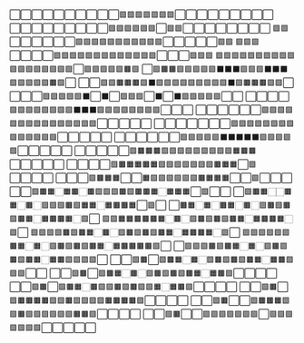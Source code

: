 ⬜⬜⬜⬜⬜⬜⬜⬜⬜⬜🟩🟩🟩🟩🟩🟩🟩⬜⬜⬜⬜⬜⬜⬜⬜⬜
⬜⬜⬜⬜⬜⬜⬜⬜⬜🟩🟩🟩🟩🟩🟩⬜🟩🟩⬜⬜⬜⬜⬜⬜⬜⬜
🟩🟩⬜⬜⬜⬜⬜⬜🟩🟩🟩🟩🟩🟩🟩🟩🟩🟩🟩⬜⬜⬜⬜⬜🟩🟩
🟩🟩🟩⬜⬜⬜⬜🟩🟩🟩🟩🟩🟩🟩🟩🟩🟩🟩🟩🟩⬜⬜⬜🟩🟩🟩
🟩🟩🟩🟩🟩🟩🟩🟩🟩🟩🟩🟩🟩🟩🟩🟩🟩🟩⬜🟩🟩🟩🟩🟩🟫🟩
⬜🟩🟫🟫🟩🟩🟩🟩🟩⬛⬛⬛🟩🟩🟩⬛⬛⬛🟩🟩🟩🟩🟩🟫🟩⬜
⬜⬜🟩🟩🟫🟫🟫🟩⬛🟩🟩🟩🟩🟩🟩🟩🟩🟩⬛🟩🟫🟫🟫🟩🟩⬜
⬜⬜⬜🟩🟩🟩🟩🟩⬛⬜⬛⬜🟩🟩🟩⬜⬛⬜⬛🟩🟩🟩🟩🟩⬜⬜
⬜⬜⬜⬜🟩🟩🟩🟩🟩🟩🟩🟩⬛⬛⬛🟩🟩🟩🟩🟩🟩🟩🟩⬜⬜⬜
⬜⬜⬜⬜⬜⬜🟩🟩🟩🟩🟩🟩🟩🟩🟩🟩🟩🟩🟩🟩🟩⬜⬜⬜⬜⬜
⬜⬜⬜⬜⬜⬜⬜🟩🟩🟩🟩🟩🟩🟩🟩🟩🟩🟩🟩🟩🟩⬜⬜⬜⬜⬜
⬜⬜⬜⬜⬜⬜🟩🟩🟩🟩🟩⬛⬛⬛⬛⬛🟩🟩🟩🟩🟩⬜⬜⬜⬜⬜
⬜⬜⬜⬜⬜🟩🟫🟫🟫🟩🟩🟩🟩🟩🟩🟩🟩🟩🟧🟫🟫⬜⬜⬜⬜⬜
⬜⬜⬜⬜🟩🟫🟧🟧🟫🟧🟩🟩🟩🟩🟩🟩🟩🟫🟧🟧⬜🟩⬜⬜⬜⬜
⬜⬜⬜🟩🟫🟧🟧⬜⬜🟧🟩🟩🟩🟩🟩🟩🟫🟧🟧🟧⬜⬜🟩⬜⬜⬜
⬜⬜🟩🟫🟧🏻🟧🟫🏻🟫🟩🟩🟩🟫🟩🟫🟫🟧🏻🟧🟧🟧⬜🟩⬜⬜
⬜🟩🟫🟧🏻🏻🟫🟧🏻🟫🏻🟩🟩🟩🟫🟩🟧🟧🏻🟧🟫🟫🟧⬜🟩⬜
⬜🟫🟧🏻🟧🏻🟫🟧🏻🟫🏻🟩🟫🟩🟫🟩🟫🟧🏻🟧🟫🟫🟧🏻🟩⬜
🟩🟩🟧🟧🟫🟫🟫🟧🏻🟫🏻🟩🟫🟩🟫🟩🟫🟧🏻🟧🟫🟫🟧🏻🟩⬜
🟩🟩🟩🟩🟫🟩🟫🟧🏻🟫🏻🟩🟫🟩🟫🟩🟫🟧🏻🟧🟫🟫🟧🏻🟩⬜
🟩🟩🟩🟩🟩🟩🟫🟧🏻🟧🏻🟩🟫🟩🟫🟩🟫🟧🏻🟧🟫🟫🟫🟫🟩⬜
⬜🟩🟩🟩🟫🟩🟫🟧🏻🟧🏻🟩🟫🟩🟫🟩🟫🟧🏻🟧🟫🟩🟩🟩🟩⬜
⬜⬜🟩🟫⬜🟩🟫🟧🏻🟧🏻🟩🟫🟩🟫🟩🟫🟧🏻🟧🟫🟩🟩🟩⬜⬜
⬜⬜🟩🟫⬜🟩🟫🟧🏻🟫🏻🟩🟫🟩🟫🟩🟫🟧🏻🟧🟫🟩⬜⬜⬜⬜
⬜⬜🟩🟫⬜🟩🟫🟧🏻🟫🟩🟩🟫🟩🟫🟩🟩🟧🏻🟧🟫🟩⬜⬜⬜⬜
⬜⬜🟩🟫⬜🟩🟫🟫🟫🟫🟩🟩🟫🟩🟩🟩🟩🟫🟫🟫🟫🟩⬜⬜⬜⬜
⬜⬜🟩🟫⬜⬜🟩🟫🟫🟧🟩🟩🟫🟩🟩🟩🟩🟩🟩🟫🟫🟩⬜⬜⬜⬜
⬜⬜🟩🟫⬜⬜🟩🟩🟩🟩🟩🟩🟩⬜🟩🟩🟩🟩🟩🟩🟩⬜⬜⬜⬜⬜
